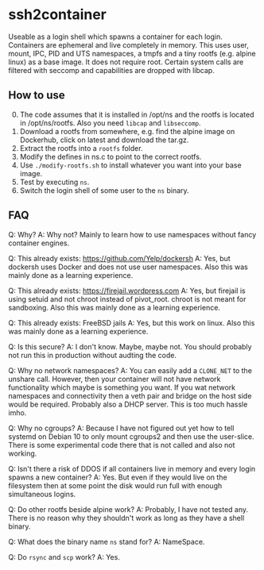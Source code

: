 ssh2container
=============

Useable as a login shell which spawns a container for each login. Containers are ephemeral and live completely in memory.
This uses user, mount, IPC, PID and UTS namespaces, a tmpfs and a tiny rootfs (e.g. alpine linux) as a base image. It does not require root.
Certain system calls are filtered with seccomp and capabilities are dropped with libcap.


How to use
----------

0. The code assumes that it is installed in /opt/ns and the rootfs is located in /opt/ns/rootfs. Also you need `libcap` and `libseccomp`.
1. Download a rootfs from somewhere, e.g. find the alpine image on Dockerhub, click on latest and download the tar.gz.
2. Extract the rootfs into a `rootfs` folder.
3. Modify the defines in ns.c to point to the correct rootfs.
4. Use `./modify-rootfs.sh` to install whatever you want into your base image.
5. Test by executing `ns`.
6. Switch the login shell of some user to the `ns` binary.


FAQ
---

Q: Why?
A: Why not? Mainly to learn how to use namespaces without fancy container engines.

Q: This already exists: https://github.com/Yelp/dockersh
A: Yes, but dockersh uses Docker and does not use user namespaces. Also this was mainly done as a learning experience.

Q: This already exists: https://firejail.wordpress.com
A: Yes, but firejail is using setuid and not chroot instead of pivot\_root. chroot is not meant for sandboxing. Also this was mainly done as a learning experience.

Q: This already exists: FreeBSD jails
A: Yes, but this work on linux. Also this was mainly done as a learning experience.

Q: Is this secure?
A: I don't know. Maybe, maybe not. You should probably not run this in production without audting the code.

Q: Why no network namespaces?
A: You can easily add a `CLONE_NET` to the unshare call. However, then your container will not have network functionality which maybe is something you want. If you wat network namespaces and connectivity then a veth pair and bridge on the host side would be required. Probably also a DHCP server. This is too much hassle imho.

Q: Why no cgroups?
A: Because I have not figured out yet how to tell systemd on Debian 10 to only mount cgroups2 and then use the user-slice. There is some experimental code there that is not called and also not working.

Q: Isn't there a risk of DDOS if all containers live in memory and every login spawns a new container?
A: Yes. But even if they would live on the filesystem then at some point the disk would run full with enough simultaneous logins.

Q: Do other rootfs beside alpine work?
A: Probably, I have not tested any. There is no reason why they shouldn't work as long as they have a shell binary.

Q: What does the binary name `ns` stand for?
A: NameSpace.

Q: Do `rsync` and `scp` work?
A: Yes.

